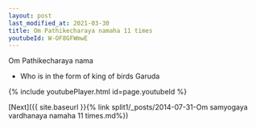 ```yaml
---
layout: post
last_modified_at: 2021-03-30
title: Om Pathikecharaya namaha 11 times
youtubeId: W-OF8GFWmwE
---
```

 
 
Om Pathikecharaya nama 
 
 -  Who is in the form of king of birds Garuda 
 
  
 
  
 
 
 
 
 
 


{% include youtubePlayer.html id=page.youtubeId %}
 
[Next]({{ site.baseurl }}{% link  split1/_posts/2014-07-31-Om samyogaya vardhanaya namaha 11 times.md%})
 
